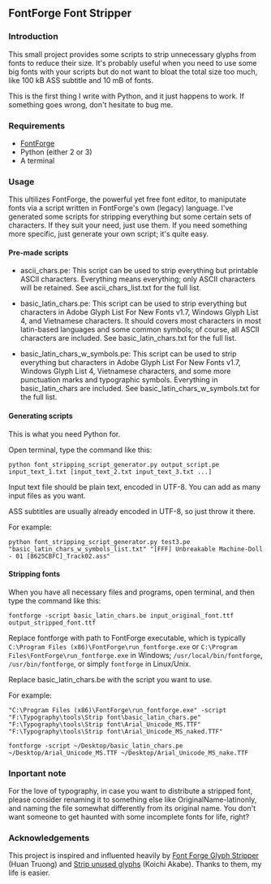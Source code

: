 ﻿## FontForge Font Stripper ##

### Introduction ###

This small project provides some scripts to strip unnecessary glyphs from fonts to reduce their size. It's probably useful when you need to use some big fonts with your scripts but do not want to bloat the total size too much, like 100 kB ASS subtitle and 10 mB of fonts. 

This is the first thing I write with Python, and it just happens to work. If something goes wrong, don't hesitate to bug me.

### Requirements ###

- [FontForge][fontforge]
- Python (either 2 or 3)
- A terminal

### Usage ###

This ultilizes FontForge, the powerful yet free font editor, to maniputate fonts via a script written in FontForge's own (legacy) language. I've generated some scripts for stripping everything but some certain sets of characters. If they suit your need, just use them. If you need something more specific, just generate your own script; it's quite easy.

#### Pre-made scripts ####

- ascii_chars.pe: This script can be used to strip everything but printable ASCII characters. Everything means everything; only ASCII characters will be retained. See ascii_chars_list.txt for the full list.

- basic_latin_chars.pe: This script can be used to strip everything but characters in Adobe Glyph List For New Fonts v1.7, Windows Glyph List 4, and Vietnamese characters. It should covers most characters in most latin-based languages and some common symbols; of course, all ASCII characters are included. See basic_latin_chars.txt for the full list.

- basic_latin_chars_w_symbols.pe: This script can be used to strip everything but characters in Adobe Glyph List For New Fonts v1.7, Windows Glyph List 4, Vietnamese characters, and some more punctuation marks and typographic symbols. Everything in basic_latin_chars are included. See basic_latin_chars_w_symbols.txt for the full list.

#### Generating scripts ####

This is what you need Python for. 

Open terminal, type the command like this:

`python font_stripping_script_generator.py output_script.pe input_text_1.txt [input_text_2.txt input_text_3.txt ...]`

Input text file should be plain text, encoded in UTF-8. You can add as many input files as you want. 

ASS subtitles are usually already encoded in UTF-8, so just throw it there.

For example:

`python font_stripping_script_generator.py test3.pe "basic_latin_chars_w_symbols_list.txt" "[FFF] Unbreakable Machine-Doll - 01 [8625CBFC]_Track02.ass"`

#### Stripping fonts ####

When you have all necessary files and programs, open terminal, and then type the command like this:

`fontforge -script basic_latin_chars.be input_original_font.ttf output_stripped_font.ttf`

Replace fontforge with path to FontForge executable, which is typically `C:\Program Files (x86)\FontForge\run_fontforge.exe` or `C:\Program Files\FontForge\run_fontforge.exe` in Windows; `/usr/local/bin/fontforge`, `/usr/bin/fontforge`, or simply `fontforge` in Linux/Unix.

Replace basic_latin_chars.be with the script you want to use.

For example:

`"C:\Program Files (x86)\FontForge\run_fontforge.exe" -script "F:\Typography\tools\Strip font\basic_latin_chars.pe" "F:\Typography\tools\Strip font\Arial_Unicode_MS.TTF" "F:\Typography\tools\Strip font\Arial_Unicode_MS_naked.TTF"`

`fontforge -script ~/Desktop/basic_latin_chars.pe ~/Desktop/Arial_Unicode_MS.TTF ~/Desktop/Arial_Unicode_MS_nake.TTF`

### Inportant note ###

For the love of typography, in case you want to distribute a stripped font, please consider renaming it to something else like OriginalName-latinonly, and naming the file somewhat differently from its original name. You don't want someone to get haunted with some incomplete fonts for life, right?

### Acknowledgements ###

This project is inspired and influented heavily by [Font Forge Glyph Stripper][fontstripper] (Huan Truong) and [Strip unused glyphs][Strip_unused_glyphs] (Koichi Akabe). Thanks to them, my life is easier.

[fontforge]: http://sourceforge.net/projects/fontforge/
[fontstripper]: https://gist.github.com/htruong/1596735
[Strip_unused_glyphs]: http://www.renpy.org/wiki/renpy/doc/cookbook/Reduce_the_size_of_a_font_file